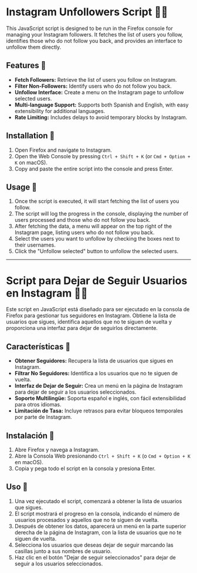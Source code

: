 # Instagram Unfollowers Script 📱🚫

This JavaScript script is designed to be run in the Firefox console for managing your Instagram followers. It fetches the list of users you follow, identifies those who do not follow you back, and provides an interface to unfollow them directly.

## Features 🌟

- **Fetch Followers:** Retrieve the list of users you follow on Instagram.
- **Filter Non-Followers:** Identify users who do not follow you back.
- **Unfollow Interface:** Create a menu on the Instagram page to unfollow selected users.
- **Multi-language Support:** Supports both Spanish and English, with easy extensibility for additional languages.
- **Rate Limiting:** Includes delays to avoid temporary blocks by Instagram.

## Installation 🔧

1. Open Firefox and navigate to Instagram.
2. Open the Web Console by pressing `Ctrl + Shift + K` (or `Cmd + Option + K` on macOS).
3. Copy and paste the entire script into the console and press Enter.

## Usage 🚀

1. Once the script is executed, it will start fetching the list of users you follow.
2. The script will log the progress in the console, displaying the number of users processed and those who do not follow you back.
3. After fetching the data, a menu will appear on the top right of the Instagram page, listing users who do not follow you back.
4. Select the users you want to unfollow by checking the boxes next to their usernames.
5. Click the "Unfollow selected" button to unfollow the selected users.

---

# Script para Dejar de Seguir Usuarios en Instagram 📱🚫

Este script en JavaScript está diseñado para ser ejecutado en la consola de Firefox para gestionar tus seguidores en Instagram. Obtiene la lista de usuarios que sigues, identifica aquellos que no te siguen de vuelta y proporciona una interfaz para dejar de seguirlos directamente.

## Características 🌟

- **Obtener Seguidores:** Recupera la lista de usuarios que sigues en Instagram.
- **Filtrar No Seguidores:** Identifica a los usuarios que no te siguen de vuelta.
- **Interfaz de Dejar de Seguir:** Crea un menú en la página de Instagram para dejar de seguir a los usuarios seleccionados.
- **Soporte Multilingüe:** Soporta español e inglés, con fácil extensibilidad para otros idiomas.
- **Limitación de Tasa:** Incluye retrasos para evitar bloqueos temporales por parte de Instagram.

## Instalación 🔧

1. Abre Firefox y navega a Instagram.
2. Abre la Consola Web presionando `Ctrl + Shift + K` (o `Cmd + Option + K` en macOS).
3. Copia y pega todo el script en la consola y presiona Enter.

## Uso 🚀

1. Una vez ejecutado el script, comenzará a obtener la lista de usuarios que sigues.
2. El script mostrará el progreso en la consola, indicando el número de usuarios procesados y aquellos que no te siguen de vuelta.
3. Después de obtener los datos, aparecerá un menú en la parte superior derecha de la página de Instagram, con la lista de usuarios que no te siguen de vuelta.
4. Selecciona los usuarios que deseas dejar de seguir marcando las casillas junto a sus nombres de usuario.
5. Haz clic en el botón "Dejar de seguir seleccionados" para dejar de seguir a los usuarios seleccionados.
